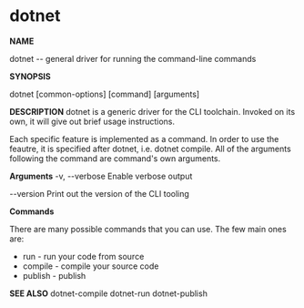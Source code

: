 dotnet
======

**NAME**

dotnet -- general driver for running the command-line commands

**SYNOPSIS**

dotnet [common-options] [command] [arguments]

**DESCRIPTION**
dotnet is a generic driver for the CLI toolchain. Invoked on its own, it will give out brief usage instructions. 

Each specific feature is implemented as a command. In order to use the feautre, it is specified after dotnet, i.e. dotnet compile. All of the arguments following the command are command's own arguments.  


**Arguments**
-v, --verbose
Enable verbose output

--version
Print out the version of the CLI tooling

**Commands**

There are many possible commands that you can use. The few main ones are:
* run - run your code from source
* compile - compile your source code
* publish - publish
  

**SEE ALSO**
dotnet-compile
dotnet-run
dotnet-publish
